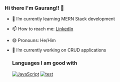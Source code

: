### Hi there I'm Gaurang!! 👋

- 🌱 I’m currently learning MERN Stack development
- 📫 How to reach me: [LinkedIn](https://www.linkedin.com/in/gaurangratnaparkhi/)
- 😄 Pronouns: He/Him
- 🔭 I’m currently working on CRUD applications

  ### Languages I am good with

  [![JavaScript](https://img.shields.io/badge/javascript-black?style=for-the-badge&logo=javascript)](https://github.com/gnaaruag)
  [![test](https://img.shields.io/badge/-Python)](https://github.com/gnaaruag)



<!--
**gnaaruag/gnaaruag** is a ✨ _special_ ✨ repository because its `README.md` (this file) appears on your GitHub profile.

Here are some ideas to get you started:
--!>

